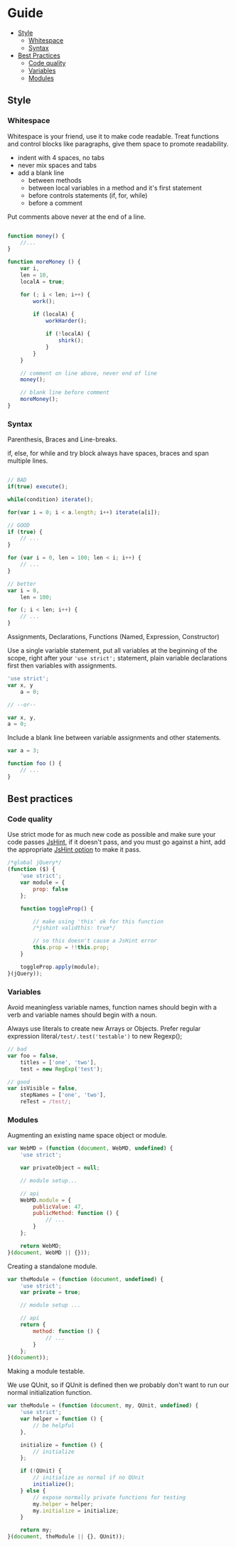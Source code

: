 # Guide

* [Style](#style)
    * [Whitespace](#whitespace)
    * [Syntax](#syntax)
* [Best Practices](#best-practices)
    * [Code quality](#code-quality)
    * [Variables](#variables)
    * [Modules](#modules)


## Style

### Whitespace

Whitespace is your friend, use it to make code readable. Treat functions and control blocks like paragraphs, give them space to promote readability.

* indent with 4 spaces, no tabs
* never mix spaces and tabs
* add a blank line
    * between methods
    * between local variables in a method and it's first statement
    * before controls statements (if, for, while)
    * before a comment

Put comments above never at the end of a line.


```javascript

function money() {
    //...
}

function moreMoney () {
    var i,
    len = 10,
    localA = true;

    for (; i < len; i++) {
        work();
        
        if (localA) {
            workHarder();

            if (!localA) {
                shirk();
            }
        }
    }

    // comment on line above, never end of line
    money();

    // blank line before comment
    moreMoney();
}
```

### Syntax

Parenthesis, Braces and Line-breaks.

if, else, for while and try block always have spaces, braces and span multiple lines.

```javascript

// BAD
if(true) execute();

while(condition) iterate();

for(var i = 0; i < a.length; i++) iterate(a[i]);

// GOOD
if (true) {
    // ...
}

for (var i = 0, len = 100; len < i; i++) {
    // ...
}

// better
var i = 0,
    len = 100;

for (; i < len; i++) {
    // ...
}
```

Assignments, Declarations, Functions (Named, Expression, Constructor)

Use a single variable statement, put all variables at the beginning of the scope, right after your `'use strict';` statement, plain variable declarations first then variables with assignments.

```javascript
'use strict';
var x, y
    a = 0;

// --or--

var x, y,
a = 0;

```

Include a blank line between variable assignments and other statements.

```javascript
var a = 3;

function foo () {
    // ...
}
```

## Best practices

### Code quality

Use strict mode for as much new code as possible and make sure your code passes [JsHint](http://www.jshint.com/), if it doesn't pass, and you must go against a hint, add the appropriate [JsHint option](#enforcing_options) to make it pass.

```javascript
/*global jQuery*/
(function ($) {
    'use strict';
    var module = {
        prop: false
    };

    function toggleProp() {

        // make using 'this' ok for this function
        /*jshint validthis: true*/

        // so this doesn't cause a JsHint error
        this.prop = !!this.prop;
    }

    toggleProp.apply(module);
}(jQuery));
```

### Variables

Avoid meaningless variable names, function names should begin with a verb and variable names should begin with a noun.

Always use literals to create new Arrays or Objects. Prefer regular expression literal`/test/.test('testable')` to new Regexp();

```javascript
// bad
var foo = false,
    titles = ['one', 'two'],
    test = new RegExp('test');

// good
var isVisible = false,
    stepNames = ['one', 'two'],
    reTest = /test/;
```

### Modules

Augmenting an existing name space object or module.

```javascript
var WebMD = (function (document, WebMD, undefined) {
    'use strict';

    var privateObject = null;

    // module setup...

    // api
    WebMD.module = {
        publicValue: 47,
        publicMethod: function () {
            // ...
        }
    };

    return WebMD;
}(document, WebMD || {}));
```

Creating a standalone module.

```javascript
var theModule = (function (document, undefined) {
    'use strict';
    var private = true;

    // module setup ...

    // api
    return {
        method: function () {
            // ...
        }
    };
}(document));
```

Making a module testable.

We use QUnit, so if QUnit is defined then we probably don't want to run our normal initialization function.

```javascript
var theModule = (function (document, my, QUnit, undefined) {
    'use strict';
    var helper = function () {
        // be helpful
    },

    initialize = function () {
        // initialize
    };

    if (!QUnit) {
        // initialize as normal if no QUnit
        initialize();
    } else {
        // expose normally private functions for testing
        my.helper = helper;
        my.initialize = initialize;
    }

    return my;
}(document, theModule || {}, QUnit));
```
